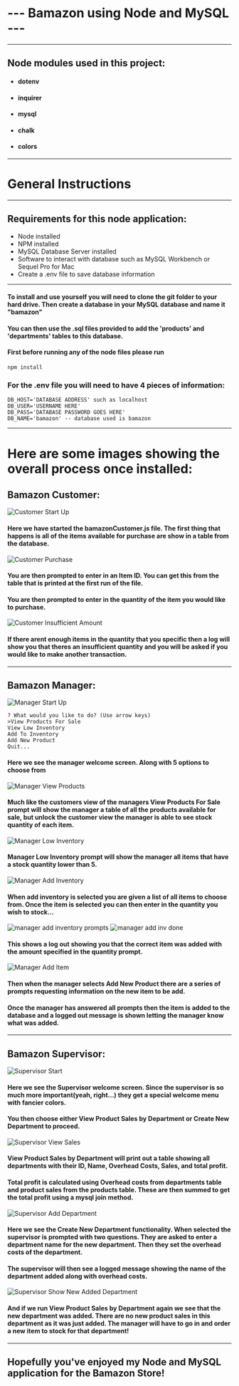 # --- Bamazon using Node and MySQL ---
---
## Node modules used in this project:
* #### dotenv
* #### inquirer
* #### mysql
* #### chalk
* #### colors
---
# General Instructions
___
## Requirements for this node application:
* Node installed
* NPM installed
* MySQL Database Server installed
* Software to interact with database such as MySQL Workbench or Sequel Pro for Mac
* Create a .env file to save database information
___
#### To install and use yourself you will need to clone the git folder to your hard drive. Then create a database in your MySQL database and name it "bamazon"

#### You can then use the .sql files provided to add the 'products' and 'departments' tables to this database.

#### First before running any of the node files please run
```
npm install
```
### For the .env file you will need to have 4 pieces of information:
```
DB_HOST='DATABASE ADDRESS' such as localhost
DB_USER='USERNAME HERE'
DB_PASS='DATABASE PASSWORD GOES HERE'
DB_NAME='bamazon' -- database used is bamazon
```
___
# Here are some images showing the overall process once installed:
## Bamazon Customer:
![Customer Start Up](img/cust_start.png)
#### Here we have started the bamazonCustomer.js file. The first thing that happens is all of the items available for purchase are show in a table from the database.
![Customer Purchase](img/cust_purchase.png)
#### You are then prompted to enter in an Item ID. You can get this from the table that is printed at the first run of the file.
#### You are then prompted to enter in the quantity of the item you would like to purchase.
![Customer Insufficient Amount](img/cust_insufficient.png)
#### If there arent enough items in the quantity that you specific then a log will show you that theres an insufficient quantity and you will be asked if you would like to make another transaction.
___
## Bamazon Manager:
![Manager Start Up](img/man_start.png)
```
? What would you like to do? (Use arrow keys)
>View Products For Sale
View Low Inventory
Add To Inventory
Add New Product
Quit...
```
#### Here we see the manager welcome screen. Along with 5 options to choose from

![Manager View Products](img/man_view_products.png)
#### Much like the customers view of the managers View Products For Sale prompt will show the manager a table of all the products available for sale, but unlock the customer view the manager is able to see stock quantity of each item.

![Manager Low Inventory](img/man_low_inv.png)
#### Manager Low Inventory prompt will show the manager all items that have a stock quantity lower than 5.

![Manager Add Inventory](img/man_add_inv1.png)
#### When add inventory is selected you are given a list of all items to choose from. Once the item is selected you can then enter in the quantity you wish to stock...

![manager add inventory prompts](img/add_inv_prompts.png)
![manager add inv done](img/add_inv_done.png)
#### This shows a log out showing you that the correct item was added with the amount specified in the quantity prompt.

![Manager Add Item](img/man_add_new.png)
#### Then when the manager selects Add New Product there are a series of prompts requesting information on the new item to be add.
#### Once the manager has answered all prompts then the item is added to the database and a logged out message is shown letting the manager know what was added.
___
## Bamazon Supervisor:
![Supervisor Start](img/sup_start.png)
#### Here we see the Supervisor welcome screen. Since the supervisor is so much more important(yeah, right...) they get a special welcome menu with fancier colors.
#### You then choose either View Product Sales by Department or Create New Department to proceed.

![Supervisor View Sales](img/sup_view_prod.png)
#### View Product Sales by Department will print out a table showing all departments with their ID, Name, Overhead Costs, Sales, and total profit.

#### Total profit is calculated using Overhead costs from departments table and product sales from the products table. These are then summed to get the total profit using a mysql join method.

![Supervisor Add Department](img/sup_new.png)
#### Here we see the Create New Department functionality. When selected the supervisor is prompted with two questions. They are asked to enter a department name for the new department. Then they set the overhead costs of the department.
#### The supervisor will then see a logged message showing the name of the department added along with overhead costs.

![Supervisor Show New Added Department](img/sup_show_new.png)

#### And if we run View Product Sales by Department again we see that the new department was added. There are no new product sales in this department as it was just added. The manager will have to go in and order a new item to stock for that department!
___

## Hopefully you've enjoyed my Node and MySQL application for the Bamazon Store!